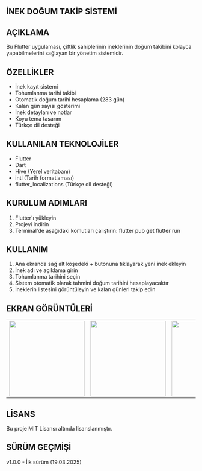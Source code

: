 İNEK DOĞUM TAKİP SİSTEMİ
------------------------

AÇIKLAMA
--------
Bu Flutter uygulaması, çiftlik sahiplerinin ineklerinin doğum takibini kolayca yapabilmelerini sağlayan bir yönetim sistemidir.

ÖZELLİKLER
----------
* İnek kayıt sistemi
* Tohumlanma tarihi takibi
* Otomatik doğum tarihi hesaplama (283 gün)
* Kalan gün sayısı gösterimi
* İnek detayları ve notlar
* Koyu tema tasarım
* Türkçe dil desteği

KULLANILAN TEKNOLOJİLER
-----------------------
* Flutter
* Dart
* Hive (Yerel veritabanı)
* intl (Tarih formatlaması)
* flutter_localizations (Türkçe dil desteği)

KURULUM ADIMLARI
---------------
1. Flutter'ı yükleyin
2. Projeyi indirin
3. Terminal'de aşağıdaki komutları çalıştırın:
   flutter pub get
   flutter run

KULLANIM
--------
1. Ana ekranda sağ alt köşedeki + butonuna tıklayarak yeni inek ekleyin
2. İnek adı ve açıklama girin
3. Tohumlanma tarihini seçin
4. Sistem otomatik olarak tahmini doğum tarihini hesaplayacaktır
5. İneklerin listesini görüntüleyin ve kalan günleri takip edin

EKRAN GÖRÜNTÜLERİ
----------------
<table>
  <tr>
    <td><img src="https://github.com/user-attachments/assets/b76e4249-d5fb-41cc-9c40-04eecaa6c8a1" width="200"></td>
    <td><img src="https://github.com/user-attachments/assets/73826abe-69f7-47b7-b5e7-c31d9ec6c57d" width="200"></td>
    <td><img src="https://github.com/user-attachments/assets/ea5fa53b-5f28-4f8b-a350-be3cac4993c7" width="200"></td>
  </tr>
</table>





LİSANS
------
Bu proje MIT Lisansı altında lisanslanmıştır.

SÜRÜM GEÇMİŞİ
-------------
v1.0.0 - İlk sürüm (19.03.2025)

